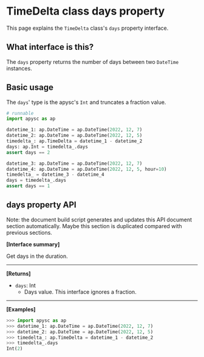 # TimeDelta class days property

This page explains the `TimeDelta` class's `days` property interface.

## What interface is this?

The `days` property returns the number of days between two `DateTime` instances.

## Basic usage

The `days`' type is the apysc's `Int` and truncates a fraction value.

```py
# runnable
import apysc as ap

datetime_1: ap.DateTime = ap.DateTime(2022, 12, 7)
datetime_2: ap.DateTime = ap.DateTime(2022, 12, 5)
timedelta_: ap.TimeDelta = datetime_1 - datetime_2
days: ap.Int = timedelta_.days
assert days == 2

datetime_3: ap.DateTime = ap.DateTime(2022, 12, 7)
datetime_4: ap.DateTime = ap.DateTime(2022, 12, 5, hour=10)
timedelta_ = datetime_3 - datetime_4
days = timedelta_.days
assert days == 1
```

## days property API

<!-- Docstring: apysc._time.timedelta_.TimeDelta.days -->

<span class="inconspicuous-txt">Note: the document build script generates and updates this API document section automatically. Maybe this section is duplicated compared with previous sections.</span>

**[Interface summary]**

Get days in the duration.<hr>

**[Returns]**

- `days`: Int
  - Days value. This interface ignores a fraction.

<hr>

**[Examples]**

```py
>>> import apysc as ap
>>> datetime_1: ap.DateTime = ap.DateTime(2022, 12, 7)
>>> datetime_2: ap.DateTime = ap.DateTime(2022, 12, 5)
>>> timedelta_: ap.TimeDelta = datetime_1 - datetime_2
>>> timedelta_.days
Int(2)
```
